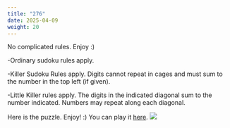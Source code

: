 ```yaml
---
title: "276"
date: 2025-04-09
weight: 20
---
```


<p>No complicated rules. Enjoy :)</p>
<p>
-Ordinary sudoku rules apply.
</p>
<p>
-Killer Sudoku Rules apply. Digits cannot repeat in cages and must sum to the number in the top left (if given).
</p>
<p>
-Little Killer rules apply. The digits in the indicated diagonal sum to the number indicated. Numbers may repeat along each diagonal.
</p>
<p>Here is the puzzle. Enjoy! :)
You can play it <a href="https://f-puzzles.com/?id=y2ksb8el">here</a>.

<img src="/Dateien/bild.php?data=58988bb9-8345-30303034484a2d31"/>
</p>
